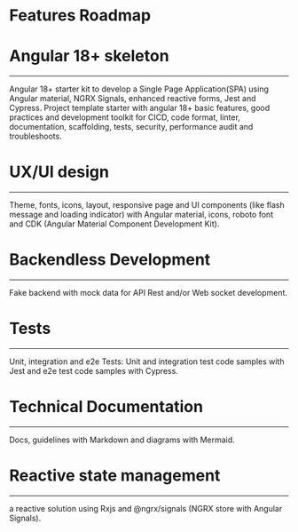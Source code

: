 Features Roadmap
===

# Angular 18+ skeleton
---
Angular 18+ starter kit to develop a Single Page Application(SPA) using Angular material, NGRX Signals, enhanced reactive forms, Jest and Cypress.
Project template starter with angular 18+ basic features, good practices and development toolkit for CICD, code format, linter, documentation, scaffolding, tests, security, performance audit and troubleshoots.

# UX/UI design
---
Theme, fonts, icons, layout, responsive page and UI components (like flash message and loading indicator) with Angular material, icons, roboto font and CDK (Angular Material Component Development Kit).

# Backendless Development
---
Fake backend with mock data for API Rest and/or Web socket development.

# Tests
---
Unit, integration and e2e Tests: Unit and integration test code samples with Jest and e2e test code samples with Cypress.

# Technical Documentation
---
Docs, guidelines with Markdown and diagrams with Mermaid.

# Reactive state management
---
a reactive solution using Rxjs and @ngrx/signals (NGRX store with Angular Signals).